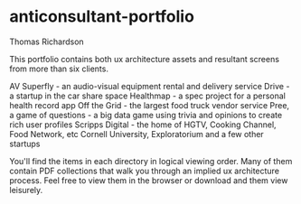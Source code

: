 # anticonsultant-portfolio

Thomas Richardson

This portfolio contains both ux architecture assets and resultant screens from more than six clients.

AV Superfly - an audio-visual equipment rental and delivery service
Drive - a startup in the car share space
Healthmap - a spec project for a personal health record app
Off the Grid - the largest food truck vendor service
Pree, a game of questions - a big data game using trivia and opinions to create rich user profiles
Scripps Digital - the home of HGTV, Cooking Channel, Food Network, etc
Cornell University, Exploratorium and a few other startups

You'll find the items in each directory in logical viewing order. Many of them contain PDF collections that walk you through an implied ux architecture process. Feel free to view them in the browser or download and them view leisurely. 
